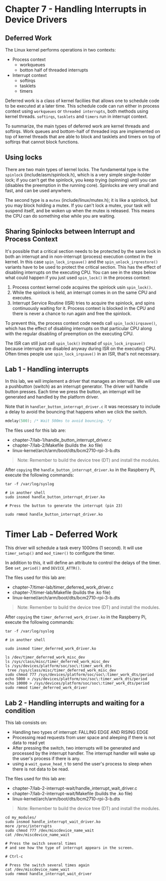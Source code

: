 
# Chapter 7 - Handling Interrupts in Device Drivers


## Deferred Work

The Linux kernel performs operations in two contexts:

* Process context
    * workqueues
    * botton half of threaded interrupts
* Interrupt context
    * softirqs
    * tasklets
    * timers

Deferred work is a class of kernel faciliies that allows one to schedule code to be
executed at a later time. This schedule code can run either in process context using
`workqueues` or `threaded interrupts`, both methods using kernel threads. `softirqs`,
`tasklets` and `timers` run in interrupt context. 

To summarize, the main types of deferred work are kernel threads and softirqs. Work
queues and bottom-half of threaded irqs are implemented on top of kernel threads that
are able to block and tasklets and timers on top of softirqs that cannot block functions.

## Using locks

There are two main types of kernel locks. The fundamental type is the `spinlock`
(include/asm/spinlock.h), which is a very simple single-holder lock; if you can't get the
spinlock, you keep trying (spinning) until you can (disables the preemption in the running
core). Spinlocks are very small and fast, and can be used anywhere.

The second type is a `mutex` (include/linux/mutex.h); it is like a spinlock, but you may block
holding a mutex. If you can't lock a mutex, your task will suspend itself, and be  woken up when
the mutex is released. This means the CPU can do something else while you are waiting.

## Sharing Spinlocks between Interrupt and Process Context

It's possible that a critical section needs to be protected by the same lock in both an interrupt
and in non-interrupt (process) execution context in the kernel. In this case `spin_lock_irqsave()`
and the `spin_unlock_irqrestore()` variants have to be used to protect the critical section. This
has the effect of disabling interrupts on the executing CPU. You can see in the steps below what could
happen if you just used `spin_lock()` in the process context:

1. Process context kernel code acquires the spinlock usin `spin_lock()`.
2. While the spinlock is held, an interrupt comes in on the same CPU and executes.
3. Interrupt Service Routine (ISR) tries to acquire the spinlock, and spins continuously
waiting for it. Process context is blocked in the CPU and there is never a chance to run again
and free the spinlock.

To prevent this, the process context code needs call `spin_lock)irqsave()`, which has the effect of
disabling interrupts on that particular CPU along with the regular disabling of preemption on the
executing CPU.

The ISR can still just call `spin_lock()` instead of `spin_lock_irqsave()` because interrupts are
disabled anyway during ISR on the executing CPU. Often times people use `spin_lock_irqsave()` in an
ISR, that's not necessary.

## Lab 1 - Handling interrupts

In this lab, we will implement a driver that manages an interrupt.
We will use a pushbutton (switch) as an interrupt generator. The driver
will handle button presses. Each time we press the button, an interrupt
will be generated and handled by the platform driver.

Note that in `handler_button_interrupt_driver.c` it was necessary
to include a delay to avoid the bouncing that happens when we click the switch.

```c
mdelay(500); /* Wait 500ms to avoid bouncing. */
```

The files used for this lab are:

- chapter-7/lab-1/handle_button_interrupt_driver.c
- chapter-7/lab-2/Makefile (builds the .ko file)
- linux-kernel/arch/arm/boot/dts/bcm2710-rpi-3-b.dts

>Note: Remember to build the device tree (DT) and install the modules.

After `copying` the `handle_button_interrupt_driver.ko` in the Raspberry Pi,
execute the following commands:

```shell
tar -f /var/log/syslog

# in another shell
sudo insmod handle_button_interrupt_driver.ko

# Press the button to generate the interrupt (pin 23)

sudo rmmod handle_button_interrupt_driver.ko
```

# Timer Lab - Deferred Work

This driver will schedule a task every 1000ms (1 second). It will
use `timer_setup()` and `mod_timer()` to configure the timer.

In addition to this, it will define an attribute to control the delays of the 
timer. See `set_period()` and `DEVICE_ATTR()`.

The files used for this lab are:

- chapter-7/timer-lab/timer_deferred_work_driver.c
- chapter-7/timer-lab/Makefile (builds the .ko file)
- linux-kernel/arch/arm/boot/dts/bcm2710-rpi-3-b.dts

>Note: Remember to build the device tree (DT) and install the modules.

After `copying` the `timer_deferred_work_driver.ko` in the Raspberry Pi,
execute the following commands:

```shell
tar -f /var/log/syslog

# in another shell

sudo insmod timer_deferred_work_driver.ko 

ls /dev/timer_deferred_work_misc_dev 
ls /sys/class/misc/timer_deferred_work_misc_dev
ls /sys/devices/platform/soc/soc\:timer_work_dts
 tree /sys/class/misc/timer_deferred_work_misc_dev
sudo chmod 777 /sys/devices/platform/soc/soc\:timer_work_dts/period 
echo 5000 > /sys/devices/platform/soc/soc\:timer_work_dts/period 
echo 10000 > /sys/devices/platform/soc/soc\:timer_work_dts/period 
sudo rmmod timer_deferred_work_driver 
```

## Lab 2 - Handling interrupts and waiting for a condition


This lab consists on:

- Handling two types of interrupt: FALLING EDGE AND RISING EDGE
- Processing read requests from user space and aleeping if there is not data to read yet
- After pressing the switch, two interrupts will be generated and processed by the
interrupt handler. The interrupt handler will wake up the user's process if there is any.
- using a `wait_queue_head_t` to send the user's process to sleep when there is not
data to be read.

The files used for this lab are:

- chapter-7/lab-2-interrupt-wait/handle_interrupt_wait_driver.c
- chapter-7/lab-2-interrupt-wait/Makefile (builds the .ko file)
- linux-kernel/arch/arm/boot/dts/bcm2710-rpi-3-b.dts

>Note: Remember to build the device tree (DT) and install the modules.

```shell
cd my_modules/
sudo insmod handle_interrupt_wait_driver.ko
more /proc/interrupts
sudo chmod 777 /dev/miscdevice_name_wait 
cat /dev/miscdevice_name_wait

# Press the switch several times
# and see how the type of interrupt appears in the screen.

# Ctrl-c

# Press the switch several times again
cat /dev/miscdevice_name_wait
sudo rmmod handle_interrupt_wait_driver 
```

